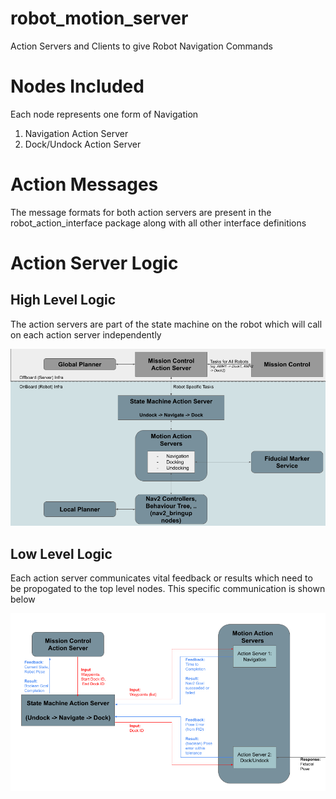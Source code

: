 # robot_motion_server
Action Servers and Clients to give Robot Navigation Commands

# Nodes Included

Each node represents one form of Navigation

1. Navigation Action Server
2. Dock/Undock Action Server

# Action Messages
The message formats for both action servers are present in the robot_action_interface package
along with all other interface definitions

# Action Server Logic

## High Level Logic

The action servers are part of the state machine on the robot which will call on each
action server independently

![](images/High%20Level.png)

## Low Level Logic

Each action server communicates vital feedback or results which need to be propogated to
the top level nodes. This specific communication is shown below

![](images/Low_level.png)